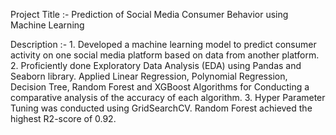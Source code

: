 Project Title :-
    Prediction of Social Media Consumer Behavior using Machine Learning 

Description :-
    1. Developed a machine learning model to predict consumer activity on one social media platform based on data from another platform.
    2. Proficiently done Exploratory Data Analysis (EDA) using Pandas and Seaborn library. Applied Linear Regression, Polynomial Regression, Decision Tree, Random Forest and XGBoost Algorithms for Conducting a comparative analysis of the accuracy of each algorithm.
    3. Hyper Parameter Tuning was conducted using GridSearchCV. Random Forest achieved the highest R2-score of 0.92.